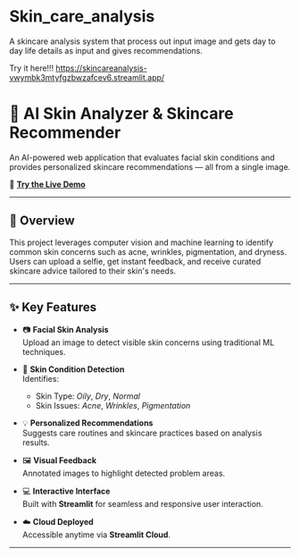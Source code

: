 # Skin_care_analysis
A skincare analysis system that process out input image and gets day to day life details as input and gives recommendations.

Try it here!!! 
https://skincareanalysis-vwymbk3mtyfgzbwzafcev6.streamlit.app/
# 🧴 AI Skin Analyzer & Skincare Recommender

An AI-powered web application that evaluates facial skin conditions and provides personalized skincare recommendations — all from a single image.

🔗 **[Try the Live Demo](
https://skincareanalysis-vwymbk3mtyfgzbwzafcev6.streamlit.app/)**

---

## 🌟 Overview

This project leverages computer vision and machine learning to identify common skin concerns such as acne, wrinkles, pigmentation, and dryness. Users can upload a selfie, get instant feedback, and receive curated skincare advice tailored to their skin's needs.

---

## ✨ Key Features

- 📷 **Facial Skin Analysis**  
  Upload an image to detect visible skin concerns using traditional ML techniques.

- 🧠 **Skin Condition Detection**  
  Identifies:
  - Skin Type: *Oily*, *Dry*, *Normal*
  - Skin Issues: *Acne*, *Wrinkles*, *Pigmentation*

- 💡 **Personalized Recommendations**  
  Suggests care routines and skincare practices based on analysis results.

- 🖼️ **Visual Feedback**  
  Annotated images to highlight detected problem areas.

- 💻 **Interactive Interface**  
  Built with **Streamlit** for seamless and responsive user interaction.

- ☁️ **Cloud Deployed**  
  Accessible anytime via **Streamlit Cloud**.

---


